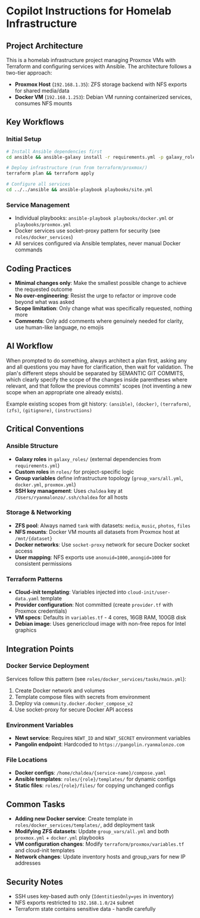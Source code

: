 # Copilot Instructions for Homelab Infrastructure

## Project Architecture

This is a homelab infrastructure project managing Proxmox VMs with Terraform and configuring services with Ansible. The architecture follows a two-tier approach:

- **Proxmox Host** (`192.168.1.35`): ZFS storage backend with NFS exports for shared media/data
- **Docker VM** (`192.168.1.253`): Debian VM running containerized services, consumes NFS mounts

## Key Workflows

### Initial Setup

```bash
# Install Ansible dependencies first
cd ansible && ansible-galaxy install -r requirements.yml -p galaxy_roles

# Deploy infrastructure (run from terraform/proxmox/)
terraform plan && terraform apply

# Configure all services
cd ../../ansible && ansible-playbook playbooks/site.yml
```

### Service Management

- Individual playbooks: `ansible-playbook playbooks/docker.yml` or `playbooks/proxmox.yml`
- Docker services use socket-proxy pattern for security (see `roles/docker_services`)
- All services configured via Ansible templates, never manual Docker commands

## Coding Practices

- **Minimal changes only**: Make the smallest possible change to achieve the requested outcome
- **No over-engineering**: Resist the urge to refactor or improve code beyond what was asked
- **Scope limitation**: Only change what was specifically requested, nothing more
- **Comments**: Only add comments where genuinely needed for clarity, use human-like language, no emojis

## AI Workflow

When prompted to do something, always architect a plan first, asking any and all questions you may have for clarification, then wait for validation. The plan's different steps should be separated by SEMANTIC GIT COMMITS, which clearly specify the scope of the changes inside parentheses where relevant, and that follow the previous commits' scopes (not inventing a new scope when an appropriate one already exists).

Example existing scopes from git history: `(ansible)`, `(docker)`, `(terraform)`, `(zfs)`, `(gitignore)`, `(instructions)`

## Critical Conventions

### Ansible Structure

- **Galaxy roles** in `galaxy_roles/` (external dependencies from `requirements.yml`)
- **Custom roles** in `roles/` for project-specific logic
- **Group variables** define infrastructure topology (`group_vars/all.yml`, `docker.yml`, `proxmox.yml`)
- **SSH key management**: Uses `chaldea` key at `/Users/ryanmalonzo/.ssh/chaldea` for all hosts

### Storage & Networking

- **ZFS pool**: Always named `tank` with datasets: `media`, `music`, `photos`, `files`
- **NFS mounts**: Docker VM mounts all datasets from Proxmox host at `/mnt/{dataset}`
- **Docker networks**: Use `socket-proxy` network for secure Docker socket access
- **User mapping**: NFS exports use `anonuid=1000,anongid=1000` for consistent permissions

### Terraform Patterns

- **Cloud-init templating**: Variables injected into `cloud-init/user-data.yaml` template
- **Provider configuration**: Not committed (create `provider.tf` with Proxmox credentials)
- **VM specs**: Defaults in `variables.tf` - 4 cores, 16GB RAM, 100GB disk
- **Debian image**: Uses genericcloud image with non-free repos for Intel graphics

## Integration Points

### Docker Service Deployment

Services follow this pattern (see `roles/docker_services/tasks/main.yml`):

1. Create Docker network and volumes
2. Template compose files with secrets from environment
3. Deploy via `community.docker.docker_compose_v2`
4. Use socket-proxy for secure Docker API access

### Environment Variables

- **Newt service**: Requires `NEWT_ID` and `NEWT_SECRET` environment variables
- **Pangolin endpoint**: Hardcoded to `https://pangolin.ryanmalonzo.com`

### File Locations

- **Docker configs**: `/home/chaldea/{service-name}/compose.yaml`
- **Ansible templates**: `roles/{role}/templates/` for dynamic configs
- **Static files**: `roles/{role}/files/` for copying unchanged configs

## Common Tasks

- **Adding new Docker service**: Create template in `roles/docker_services/templates/`, add deployment task
- **Modifying ZFS datasets**: Update `group_vars/all.yml` and both `proxmox.yml` + `docker.yml` playbooks
- **VM configuration changes**: Modify `terraform/proxmox/variables.tf` and cloud-init templates
- **Network changes**: Update inventory hosts and group_vars for new IP addresses

## Security Notes

- SSH uses key-based auth only (`IdentitiesOnly=yes` in inventory)
- NFS exports restricted to `192.168.1.0/24` subnet
- Terraform state contains sensitive data - handle carefully
